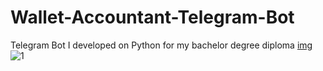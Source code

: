 # Wallet-Accountant-Telegram-Bot
 Telegram Bot I developed on Python for my bachelor degree diploma
 [img](https://github.com/IDunoXD/Wallet-Accountant-Telegram-Bot/blob/main/1.png)
![1](https://user-images.githubusercontent.com/114238448/192058500-c441d95f-cbf0-4bb3-8dd1-7b085a962992.png)
